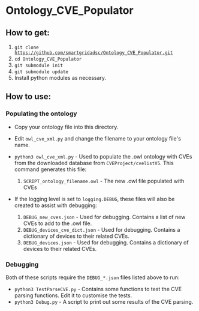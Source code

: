# Ontology_CVE_Populator

## How to get:
1. <code>git clone https://github.com/smartgridadsc/Ontology_CVE_Populator.git</code>
2. <code>cd Ontology_CVE_Populator</code>
3. <code>git submodule init</code>
4. <code>git submodule update</code>
5. Install python modules as necessary.

## How to use:
### Populating the ontology
- Copy your ontology file into this directory.
- Edit <code>owl_cve_xml.py</code> and change the filename</code> to your ontology file's name.
- <code>python3 owl_cve_xml.py</code> - Used to populate the .owl ontology with CVEs from the downloaded database from <code>CVEProject/cvelistV5</code>. This command generates this file:
  1. <code>SCRIPT_ontology_filename.owl</code> - The new .owl file populated with CVEs

- If the logging level is set to <code>logging.DEBUG</code>, these files will also be created to assist with debugging:
  1. <code>DEBUG_new_cves.json</code> - Used for debugging. Contains a list of new CVEs to add to the .owl file.
  2. <code>DEBUG_devices_cve_dict.json</code> - Used for debugging. Contains a dictionary of devices to their related CVEs.
  3. <code>DEBUG_devices.json</code> - Used for debugging. Contains a dictionary of devices to their related CVEs.
### Debugging
Both of these scripts require the <code>DEBUG_*.json</code> files listed above to run:
- <code>python3 TestParseCVE.py</code> - Contains some functions to test the CVE parsing functions. Edit it to customise the tests.
- <code>python3 Debug.py</code> - A script to print out some results of the CVE parsing.
